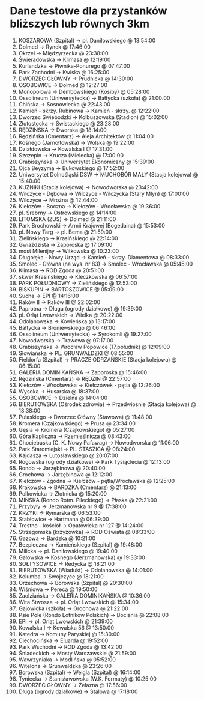 # Dane testowe dla przystanków bliższych lub równych 3km

1. KOSZAROWA (Szpital) -> pl. Daniłowskiego @ 13:54:00
2. Dolmed -> Rynek @ 17:46:00
3. Okrzei -> Międzyrzecka @ 23:38:00
4. Świeradowska -> Klimasa @ 12:19:00
5. Kurlandzka -> Piwnika-Ponurego @ 07:47:00
6. Park Zachodni -> Kwiska @ 16:25:00
7. DWORZEC GŁÓWNY -> Prudnicka @ 14:30:00
8. OSOBOWICE -> Dolmed @ 12:27:00
9. Monopolowa -> Dembowskiego (Kosiby) @ 05:28:00
10. Ossolineum (Uniwersytecka) -> Bałtycka (szkoła) @ 21:00:00
11. Chińska -> Sosnowiecka @ 22:43:00
12. Kamień - skrzy. Rubinowa -> Kamień - skrzy. @ 12:22:00
13. Dworzec Świebodzki -> Kolbuszowska (Stadion) @ 15:02:00
14. Złotostocka -> Świstackiego @ 23:28:00
15. RĘDZIŃSKA -> Dworska @ 18:14:00
16. Rędzińska (Cmentarz) -> Aleja Architektów @ 11:04:00
17. Kośnego (Jarnołtowska) -> Wolska @ 19:22:00
18. Działdowska -> Kowalska I @ 17:31:00
19. Szczepin -> Krucza (Mielecka) @ 17:00:00
20. Grabiszyńska -> Uniwersytet Ekonomiczny @ 15:39:00
21. Ojca Beyzyma -> Bukowskiego @ 17:52:00
22. Uniwersytet Dolnośląski DSW -> MUCHOBÓR MAŁY (Stacja kolejowa) @ 15:40:00
23. KUŹNIKI (Stacja kolejowa) -> Nowodworska @ 23:42:00
24. Wilczyce - Dębowa -> Wilczyce - Wilczycka (Stary Młyn) @ 17:00:00
25. Wilczyce -> Mroźna @ 12:44:00
26. Kiełczów - Boczna -> Kiełczów - Wrocławska @ 19:36:00
27. pl. Srebrny -> Ostrowskiego @ 14:14:00
28. LITOMSKA (ZUS) -> Dolmed @ 21:11:00
29. Park Brochowski -> Armii Krajowej (Bogedaina) @ 15:53:00
30. pl. Nowy Targ -> pl. Bema @ 21:59:00
31. Zielińskiego -> Krasińskiego @ 22:14:00
32. Gwiaździsta -> Zaporoska @ 17:09:00
33. most Milenijny -> Witkowska @ 10:23:00
34. Długołęka - Nowy Urząd -> Kamień - skrzy. Diamentowa @ 08:33:00
35. Smolec - Główna (na wys. nr 83) -> Smolec - Wrocławska @ 05:45:00
36. Klimasa -> ROD Zgoda @ 20:51:00
37. skwer Krasińskiego -> Kleczkowska @ 06:57:00
38. PARK POŁUDNIOWY -> Zielińskiego @ 12:53:00
39. BISKUPIN -> BARTOSZOWICE @ 05:09:00
40. Sucha -> EPI @ 14:16:00
41. Raków II -> Raków III @ 22:02:00
42. Paprotna -> Długa (ogrody działkowe) @ 19:39:00
43. pl. Orląt Lwowskich -> Wielka @ 20:22:00
44. Odolanowska -> Kowieńska @ 13:17:00
45. Bałtycka -> Broniewskiego @ 06:46:00
46. Ossolineum (Uniwersytecka) -> Syrokomli @ 19:27:00
47. Nowodworska -> Trawowa @ 07:17:00
48. Grabiszyńska -> Wrocław Popowice (17.południk) @ 12:09:00
49. Słowiańska -> PL. GRUNWALDZKI @ 08:55:00
50. Fieldorfa (Szpital) -> PRACZE ODRZAŃSKIE (Stacja kolejowa) @ 06:15:00
51. GALERIA DOMINIKAŃSKA -> Zaporoska @ 15:46:00
52. Rędzińska (Cmentarz) -> RĘDZIN @ 22:57:00
53. Kiełczów - Wrocławska -> Kiełczówek - pętla @ 12:26:00
54. Wysoka -> Husarska @ 18:37:00
55. OSOBOWICE -> Dzielna @ 14:04:00
56. BIERUTOWSKA (Ośrodek zdrowia) -> Przedwiośnie (Stacja kolejowa) @ 18:38:00
57. Pułaskiego -> Dworzec Główny (Stawowa) @ 11:48:00
58. Kromera (Czajkowskiego) -> Prusa @ 23:34:00
59. Gęsia -> Kromera (Czajkowskiego) @ 05:27:00
60. Góra Kapliczna -> Rzemieślnicza @ 08:43:00
61. Chociebuska (C. K. Nowy Pafawag) -> Nowodworska @ 11:06:00
62. Park Staromiejski -> PL. STASZICA @ 08:24:00
63. Kajdasza -> Lutosławskiego @ 20:07:00
64. Rogowska (ogrody działkowe) -> Park Tysiąclecia @ 12:13:00
65. Rondo -> Jarzębinowa @ 20:40:00
66. Grochowa -> Jarzębinowa @ 12:12:00
67. Kiełczów - Zgodna -> Kiełczów - pętla/Wrocławska @ 12:25:00
68. Krakowska -> BARDZKA (Cmentarz) @ 21:13:00
69. Polkowicka -> Złotnicka @ 15:20:00
70. MIŃSKA (Rondo Rotm. Pileckiego) -> Płaska @ 22:21:00
71. Przybyły -> Jerzmanowska nr 9 @ 17:38:00
72. KRZYKI -> Rymarska @ 06:53:00
73. Stabłowice -> Hartmana @ 06:39:00
74. Trestno - kościół -> Opatowicka nr 127 @ 14:24:00
75. Strzegomska (krzyżówka) -> ROD Oświata @ 08:33:00
76. Gazowa -> Bardzka @ 10:21:00
77. Bezpieczna -> Kamieńskiego (Szpital) @ 19:48:00
78. Milicka -> pl. Daniłowskiego @ 19:40:00
79. Gałowska -> Kośnego (Jerzmanowska) @ 19:33:00
80. SOŁTYSOWICE -> Redycka @ 18:21:00
81. BIERUTOWSKA (Wiadukt) -> Odolanowska @ 14:01:00
82. Kolumba -> Swojczyce @ 18:21:00
83. Orzechowa -> Borowska (Szpital) @ 20:30:00
84. Wiśniowa -> Pereca @ 19:50:00
85. Zaolziańska -> GALERIA DOMINIKAŃSKA @ 10:36:00
86. Wita Stwosza -> pl. Orląt Lwowskich @ 15:34:00
87. Gajowicka (szkoła) -> Grochowa @ 21:22:00
88. Psie Pole (Rondo Lotników Polskich) -> Bociania @ 22:08:00
89. EPI -> pl. Orląt Lwowskich @ 21:39:00
90. Kowalska I -> Kowalska 56 @ 13:50:00
91. Katedra -> Komuny Paryskiej @ 15:30:00
92. Ciechocińska -> Eluarda @ 19:52:00
93. Park Wschodni -> ROD Zgoda @ 13:42:00
94. Śniadeckich -> Mosty Warszawskie @ 21:59:00
95. Wawrzyniaka -> Modlińska @ 05:52:00
96. Witelona -> Grunwaldzka @ 23:26:00
97. Borowska (Szpital) -> Weigla (Szpital) @ 16:14:00
98. Tyniecka -> Stanisławowska (W.K. Formaty) @ 10:25:00
99. DWORZEC GŁÓWNY -> Żelazna @ 17:56:00
100. Długa (ogrody działkowe) -> Stalowa @ 17:18:00